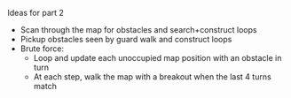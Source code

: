 Ideas for part 2
* Scan through the map for obstacles and search+construct loops
* Pickup obstacles seen by guard walk and construct loops
* Brute force:
  * Loop and update each unoccupied map position with an obstacle in turn
  * At each step, walk the map with a breakout when the last 4 turns match